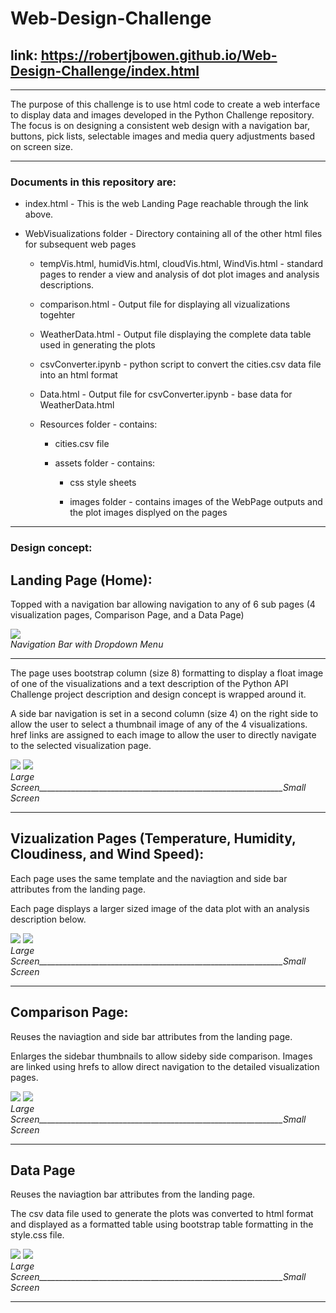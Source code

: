 # Web-Design-Challenge

## link:  https://robertjbowen.github.io/Web-Design-Challenge/index.html

***

The purpose of this challenge is to use html code to create a web interface to display data and images developed in the Python Challenge repository. The focus is on designing a consistent web design with a navigation bar, buttons, pick lists, selectable images and media query adjustments based on screen size. 

***

### Documents in this repository are:

* index.html - This is the web Landing Page reachable through the link above.

* WebVisualizations folder - Directory containing all of the other html files for subsequent web pages

	* tempVis.html, humidVis.html, cloudVis.html, WindVis.html - standard pages to render a view and analysis of dot plot images and analysis descriptions.

	* comparison.html - Output file for displaying all vizualizations togehter

	* WeatherData.html - Output file displaying the complete data table used in generating the plots

	* csvConverter.ipynb - python script to convert the cities.csv data file into an html format

	* Data.html - Output file for csvConverter.ipynb - base data for WeatherData.html

	* Resources folder - contains:

		* cities.csv file 

		* assets folder - contains:

			* css style sheets

			* images folder - contains images of the WebPage outputs and the plot images displyed on the pages


***
### Design concept:

## Landing Page (Home):

Topped with a navigation bar allowing navigation to any of 6 sub pages (4 visualization pages, Comparison Page, and a Data Page)

<p>
    <img src="https://github.com/robertjbowen/Web-Design-Challenge/blob/main/WebVisualizations/Resources/assets/images/Picture5.png"/>
    <br>
    <em>Navigation Bar with Dropdown Menu</em>
</p>

***

The page uses bootstrap column (size 8) formatting to display a float image of one of the visualizations and a text description of the Python API Challenge project description and design concept is wrapped around it.

A side bar navigation is set in a second column (size 4) on the right side to allow the user to select a thumbnail image of any of the 4 visualizations. href links are assigned to each image to allow the user to directly navigate to the selected visualization page.

<p>
    <img src="https://github.com/robertjbowen/Web-Design-Challenge/blob/main/WebVisualizations/Resources/assets/images/Picture6.png"/>
    <img src="https://github.com/robertjbowen/Web-Design-Challenge/blob/main/WebVisualizations/Resources/assets/images/Picture7.png"/>
    <br>
    <em>Large Screen_____________________________________________________________Small Screen</em>
</p>

***

## Vizualization Pages (Temperature, Humidity, Cloudiness, and Wind Speed):

Each page uses the same template and the naviagtion and side bar attributes from the landing page.

Each page displays a larger sized image of the data plot with an analysis description below. 

<p>
    <img src="https://github.com/robertjbowen/Web-Design-Challenge/blob/main/WebVisualizations/Resources/assets/images/Picture8.png"/>
    <img src="https://github.com/robertjbowen/Web-Design-Challenge/blob/main/WebVisualizations/Resources/assets/images/Picture9.png"/>
    <br>
    <em>Large Screen_____________________________________________________________Small Screen</em>
</p>

***

## Comparison Page:

Reuses the naviagtion and side bar attributes from the landing page.

Enlarges the sidebar thumbnails to allow sideby side comparison. Images are linked using hrefs to allow direct navigation to the detailed visualization pages.


<p>
    <img src="https://github.com/robertjbowen/Web-Design-Challenge/blob/main/WebVisualizations/Resources/assets/images/Picture10.png"/>
    <img src="https://github.com/robertjbowen/Web-Design-Challenge/blob/main/WebVisualizations/Resources/assets/images/Picture11.png"/>
    <br>
    <em>Large Screen_____________________________________________________________Small Screen</em>
</p>

***

## Data Page

Reuses the naviagtion bar attributes from the landing page.


The csv data file used to generate the plots was converted to html format and displayed as a formatted table using bootstrap table formatting in the style.css file.

<p>
    <img src="https://github.com/robertjbowen/Web-Design-Challenge/blob/main/WebVisualizations/Resources/assets/images/Picture12.png"/>
    <img src="https://github.com/robertjbowen/Web-Design-Challenge/blob/main/WebVisualizations/Resources/assets/images/Picture13.png"/>
    <br>
    <em>Large Screen_____________________________________________________________Small Screen</em>
</p>

***
